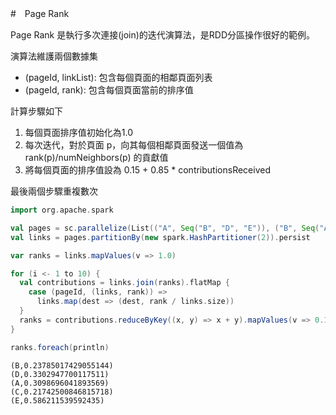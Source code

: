 #　Page Rank

Page Rank 是執行多次連接(join)的迭代演算法，是RDD分區操作很好的範例。

演算法維護兩個數據集
- (pageId, linkList): 包含每個頁面的相鄰頁面列表
- (pageId, rank): 包含每個頁面當前的排序值

計算步驟如下

1. 每個頁面排序值初始化為1.0
2. 每次迭代，對於頁面 p，向其每個相鄰頁面發送一個值為 rank(p)/numNeighbors(p) 的貢獻值
3. 將每個頁面的排序值設為 0.15 + 0.85 * contributionsReceived

最後兩個步驟重複數次

```scala
import org.apache.spark

val pages = sc.parallelize(List(("A", Seq("B", "D", "E")), ("B", Seq("A", "C", "E")), ("C", Seq("A", "D")), ("D", Seq("E")), ("E", Seq())))
val links = pages.partitionBy(new spark.HashPartitioner(2)).persist

var ranks = links.mapValues(v => 1.0)

for (i <- 1 to 10) {
  val contributions = links.join(ranks).flatMap {
    case (pageId, (links, rank)) =>
      links.map(dest => (dest, rank / links.size))
  }
  ranks = contributions.reduceByKey((x, y) => x + y).mapValues(v => 0.15 + 0.85*v)
}

ranks.foreach(println)
```

```
(B,0.23785017429055144)
(D,0.3302947700117511)
(A,0.3098696041893569)
(C,0.21742500846815718)
(E,0.586211539592435)
```

